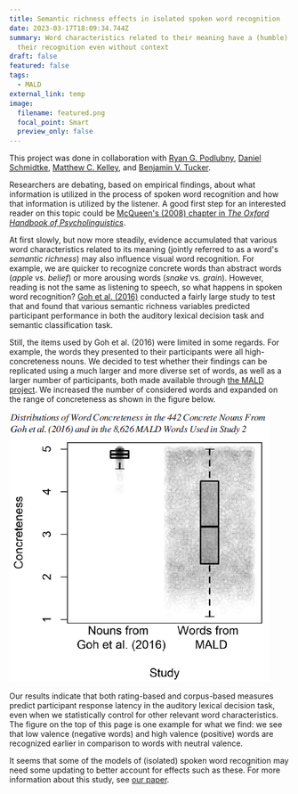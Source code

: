 ```yaml
---
title: Semantic richness effects in isolated spoken word recognition
date: 2023-03-17T18:09:34.744Z
summary: Word characteristics related to their meaning have a (humble) effect on
  their recognition even without context
draft: false
featured: false
tags:
  - MALD
external_link: temp
image:
  filename: featured.png
  focal_point: Smart
  preview_only: false
---
```

This project was done in collaboration with [Ryan G. Podlubny](https://podlubny.wordpress.com/home/), [Daniel Schmidtke](https://www.danschmidtke.com/), [Matthew C. Kelley](https://faculty.washington.edu/mattck/), and [Benjamin V. Tucker](https://sites.ualberta.ca/~bvtucker/index.html).

Researchers are debating, based on empirical findings, about what information is utilized in the process of spoken word recognition and how that information is utilized by the listener. A good first step for an interested reader on this topic could be [McQueen's (2008) chapter in *The Oxford Handbook of Psycholinguistics*](https://doi.org/10.1093/oxfordhb/9780198568971.001.0001).

At first slowly, but now more steadily, evidence accumulated that various word characteristics related to its meaning (jointly referred to as a word's *semantic richness*) may also influence visual word recognition. For example, we are quicker to recognize concrete words than abstract words (*apple* vs. *belief*) or more arousing words (*snake* vs. *grain*). However, reading is not the same as listening to speech, so what happens in spoken word recognition? [Goh et al. (2016)](https://www.frontiersin.org/articles/10.3389/fpsyg.2016.00976/full) conducted a fairly large study to test that and found that various semantic richness variables predicted participant performance in both the auditory lexical decision task and semantic classification task.

Still, the items used by Goh et al. (2016) were limited in some regards. For example, the words they presented to their participants were all high-concreteness nouns. We decided to test whether their findings can be replicated using a much larger and more diverse set of words, as well as a larger number of participants, both made available through [the MALD project](https://aphl.artsrn.ualberta.ca/?page_id=827). We increased the number of considered words and expanded on the range of concreteness as shown in the figure below.

![](conc.png)

Our results indicate that both rating-based and corpus-based measures predict participant response latency in the auditory lexical decision task, even when we statistically control for other relevant word characteristics. The figure on the top of this page is one example for what we find: we see that low valence (negative words) and high valence (positive) words are recognized earlier in comparison to words with neutral valence.

It seems that some of the models of (isolated) spoken word recognition may need some updating to better account for effects such as these. For more information about this study, see [our paper](https://psycnet.apa.org/doiLanding?doi=10.1037%2Fxlm0001208).